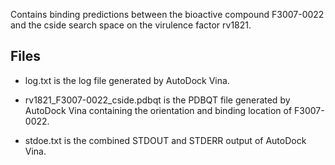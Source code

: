 Contains binding predictions between the bioactive compound F3007-0022 and the cside search space on the virulence factor rv1821.

## Files

- log.txt is the log file generated by AutoDock Vina.

- rv1821_F3007-0022_cside.pdbqt is the PDBQT file generated by AutoDock Vina containing the orientation and binding location of F3007-0022.

- stdoe.txt is the combined STDOUT and STDERR output of AutoDock Vina.

